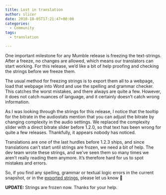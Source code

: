 ```yaml
---
title: Lost in translation
author: slicer
date: 2010-10-05T17:21:47+00:00
categories:
  - Community
tags:
  - translation

---
```

One important milestone for any Mumble release is freezing the text-strings. After a freeze, no changes are allowed, which means our translators can start working. For this release, we&#8217;d like a bit of help proofing and checking the strings before we freeze them.

<!--more-->The usual method for freezing strings is to export them all to a webpage, load that webpage into Word and use the spelling and grammar checker. This catches the worst mistakes, and there always are quite a few. However, it does not catch nuances of language, and it certainly doesn&#8217;t catch wrong information.

As I was looking through the strings for this release, I notice that the tooltip for the bitrate in the audiostats mention that you can adjust the bitrate by changing complexity in the audio settings. We replaced the complexity slider with a direct bitrate slider before 1.2.0, so that text has been wrong for quite a few releases. Thankfully, it appears nobody has noticed.

Translations are one of the last hurdles before 1.2.3 ships, and since translations can&#8217;t start until strings are frozen, we need a bit of help. The dev team wrote these strings, and we&#8217;ve seen them so many times we aren&#8217;t really reading them anymore. It&#8217;s therefore hard for us to spot mistakes and errors.

So, if you find any spelling, grammar or textual logic errors in the current snapshot, or in the [exported strings][2], please let us know 🙂

**UPDATE:** Strings are frozen now. Thanks for your help.

 [2]: https://www.mumble.info/en-ac2b6ca497387652bfe96ef75d444ac1cb622d76.html "Exported strings"

